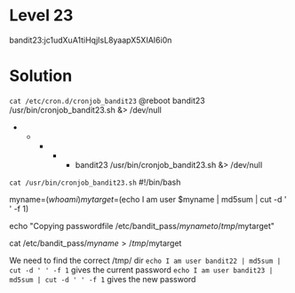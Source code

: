 # Level 23

bandit23:jc1udXuA1tiHqjIsL8yaapX5XIAI6i0n

# Solution

`cat /etc/cron.d/cronjob_bandit23`
@reboot bandit23 /usr/bin/cronjob_bandit23.sh  &> /dev/null
* * * * * bandit23 /usr/bin/cronjob_bandit23.sh  &> /dev/null

`cat /usr/bin/cronjob_bandit23.sh`
#!/bin/bash

myname=$(whoami)
mytarget=$(echo I am user $myname | md5sum | cut -d ' ' -f 1)

echo "Copying passwordfile /etc/bandit_pass/$myname to /tmp/$mytarget"

cat /etc/bandit_pass/$myname > /tmp/$mytarget



We need to find the correct /tmp/ dir
`echo I am user bandit22 | md5sum | cut -d ' ' -f 1`
gives the current password
`echo I am user bandit23 | md5sum | cut -d ' ' -f 1`
gives the new password